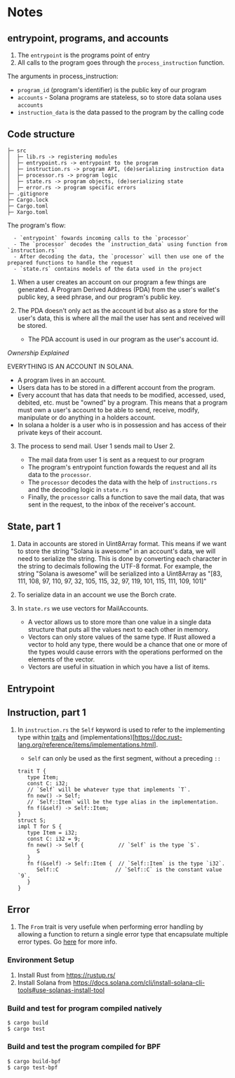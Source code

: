 # Notes

## entrypoint, programs, and accounts

1. The `entrypoint` is the programs point of entry
2. All calls to the program goes through the `process_instruction` function.

The arguments in process_instruction:

- `program_id` (program's identifier) is the public key of our program
- `accounts` - Solana programs are stateless, so to store data solana uses `accounts`
- `instruction_data` is the data passed to the program by the calling code

## Code structure

```
├─ src
│  ├─ lib.rs -> registering modules
│  ├─ entrypoint.rs -> entrypoint to the program
│  ├─ instruction.rs -> program API, (de)serializing instruction data
│  ├─ processor.rs -> program logic
│  ├─ state.rs -> program objects, (de)serializing state
│  ├─ error.rs -> program specific errors
├─ .gitignore
├─ Cargo.lock
├─ Cargo.toml
├─ Xargo.toml
```

The program's flow:

      - `entrypoint` fowards incoming calls to the `processor`
      - The `processor` decodes the `instruction_data` using function from `instruction.rs`
      - After decoding the data, the `processor` will then use one of the prepared functions to handle the request
      - `state.rs` contains models of the data used in the project

1. When a user creates an account on our program a few things are generated. A Program Derived Address (PDA) from the user's wallet's public key, a seed phrase, and our program's public key.

2. The PDA doesn't only act as the account id but also as a store for the user's data, this is where all the mail the user has sent and received will be stored.

   - The PDA account is used in our program as the user's account id.

_Ownership Explained_

EVERYTHING IS AN ACCOUNT IN SOLANA.

- A program lives in an account.
- Users data has to be stored in a different account from the program.
- Every account that has data that needs to be modified, accessed, used, debited, etc. must be "owned" by a program. This means that a program must own a user's account to be able to send, receive, modify, manipulate or do anything in a holders account.
- In solana a holder is a user who is in possession and has access of their private keys of their account.

3. The process to send mail.
   User 1 sends mail to User 2.

   - The mail data from user 1 is sent as a request to our program
   - The program's entrypoint function fowards the request and all its data to the `processor`.
   - The `processor` decodes the data with the help of `instructions.rs` and the decoding logic in `state.rs`
   - Finally, the `processor` calls a function to save the mail data, that was sent in the request, to the inbox of the receiver's account.

## State, part 1

1. Data in accounts are stored in Uint8Array format. This means if we want to store the string "Solana is awesome" in an
   account's data, we will need to serialize the string. This is done by converting each character in the string to decimals following the UTF-8 format. For example, the string "Solana is awesome" will be serialized into a Uint8Array as "[83, 111, 108, 97, 110, 97, 32, 105, 115, 32, 97, 119, 101, 115, 111, 109, 101]"

2. To serialize data in an account we use the Borch crate.

3. In `state.rs` we use vectors for MailAccounts.
   - A vector allows us to store more than one value in a single data structure that puts all the values next to each other in memory.
   - Vectors can only store values of the same type. If Rust allowed a vector to hold any type, there would be a chance that one or more of the types would cause errors with the operations performed on the elements of the vector.
   - Vectors are useful in situation in which you have a list of items.

## Entrypoint

## Instruction, part 1

1. In `instruction.rs` the `Self` keyword is used to refer to the implementing type within [traits](https://doc.rust-lang.org/reference/items/traits.html) and (implementations)[https://doc.rust-lang.org/reference/items/implementations.html].

   - `Self` can only be used as the first segment, without a preceding `::`

   ```
   trait T {
      type Item;
      const C: i32;
      // `Self` will be whatever type that implements `T`.
      fn new() -> Self;
      // `Self::Item` will be the type alias in the implementation.
      fn f(&self) -> Self::Item;
   }
   struct S;
   impl T for S {
      type Item = i32;
      const C: i32 = 9;
      fn new() -> Self {           // `Self` is the type `S`.
         S
      }
      fn f(&self) -> Self::Item {  // `Self::Item` is the type `i32`.
         Self::C                  // `Self::C` is the constant value `9`.
      }
   }
   ```

## Error

1. The `From` trait is very usefule when performing error handling by allowing a function to return a single error type that encapsulate multiple error types. Go [here](https://doc.rust-lang.org/std/convert/trait.From.html) for more info.

### Environment Setup

1. Install Rust from https://rustup.rs/
2. Install Solana from https://docs.solana.com/cli/install-solana-cli-tools#use-solanas-install-tool

### Build and test for program compiled natively

```
$ cargo build
$ cargo test
```

### Build and test the program compiled for BPF

```
$ cargo build-bpf
$ cargo test-bpf
```
